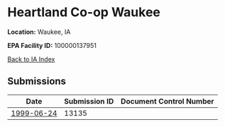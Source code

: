 # Heartland Co-op Waukee

**Location:** Waukee, IA

**EPA Facility ID:** 100000137951

[Back to IA Index](../../index.md)

## Submissions

| Date | Submission ID | Document Control Number |
|------|--------------|-------------------------|
| [1999-06-24](submissions/13135.md) | 13135 |  |

